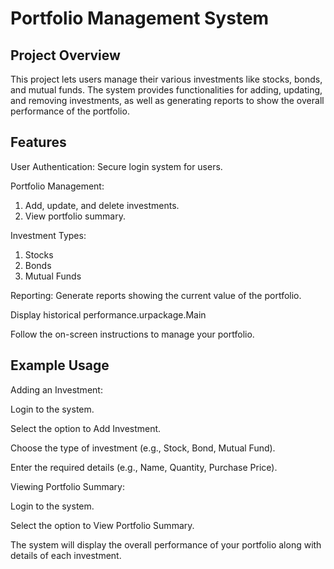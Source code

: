 #  Portfolio Management System

## Project Overview
This project lets users manage their various investments like stocks, bonds, and mutual funds. The system provides functionalities for adding, updating, and removing investments, as well as generating reports to show the overall performance of the portfolio.

## Features
User Authentication: Secure login system for users.

Portfolio Management:
1. Add, update, and delete investments.
2. View portfolio summary.

Investment Types:
1. Stocks
2. Bonds
3. Mutual Funds

Reporting:
Generate reports showing the current value of the portfolio.

Display historical performance.urpackage.Main

Follow the on-screen instructions to manage your portfolio.

## Example Usage


Adding an Investment:

Login to the system.

Select the option to Add Investment.

Choose the type of investment (e.g., Stock, Bond, Mutual Fund).

Enter the required details (e.g., Name, Quantity, Purchase Price).



Viewing Portfolio Summary:

Login to the system.

Select the option to View Portfolio Summary.

The system will display the overall performance of your portfolio along with details of each investment.
